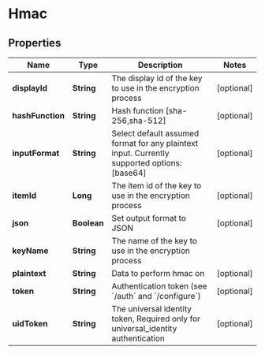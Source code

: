 

# Hmac


## Properties

| Name | Type | Description | Notes |
|------------ | ------------- | ------------- | -------------|
|**displayId** | **String** | The display id of the key to use in the encryption process |  [optional] |
|**hashFunction** | **String** | Hash function [sha-256,sha-512] |  [optional] |
|**inputFormat** | **String** | Select default assumed format for any plaintext input. Currently supported options: [base64] |  [optional] |
|**itemId** | **Long** | The item id of the key to use in the encryption process |  [optional] |
|**json** | **Boolean** | Set output format to JSON |  [optional] |
|**keyName** | **String** | The name of the key to use in the encryption process |  |
|**plaintext** | **String** | Data to perform hmac on |  [optional] |
|**token** | **String** | Authentication token (see &#x60;/auth&#x60; and &#x60;/configure&#x60;) |  [optional] |
|**uidToken** | **String** | The universal identity token, Required only for universal_identity authentication |  [optional] |




